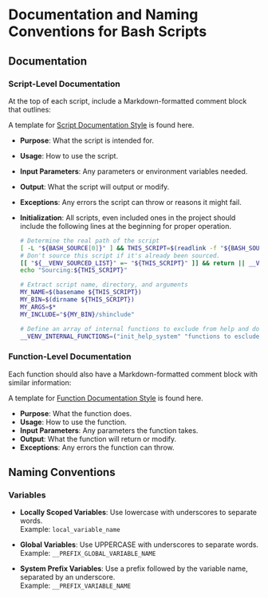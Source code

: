 # Documentation and Naming Conventions for Bash Scripts

## Documentation

### Script-Level Documentation

At the top of each script, include a Markdown-formatted comment block that outlines:

A template for [Script Documentation Style](/doc/Script_Doc_Templ.md) is found here.

- **Purpose**: What the script is intended for.
- **Usage**: How to use the script.
- **Input Parameters**: Any parameters or environment variables needed.
- **Output**: What the script will output or modify.
- **Exceptions**: Any errors the script can throw or reasons it might fail.
- **Initialization**: All scripts, even included ones in the project should include the following lines at the beginning for proper operation.

    ```bash
    # Determine the real path of the script
    [ -L "${BASH_SOURCE[0]}" ] && THIS_SCRIPT=$(readlink -f "${BASH_SOURCE[0]}") || THIS_SCRIPT="${BASH_SOURCE[0]}"
    # Don't source this script if it's already been sourced.
    [[ "${__VENV_SOURCED_LIST}" =~ "${THIS_SCRIPT}" ]] && return || __VENV_SOURCED_LIST="${__VENV_SOURCED_LIST} ${THIS_SCRIPT}"
    echo "Sourcing:${THIS_SCRIPT}"

    # Extract script name, directory, and arguments
    MY_NAME=$(basename ${THIS_SCRIPT})
    MY_BIN=$(dirname ${THIS_SCRIPT})
    MY_ARGS=$*
    MY_INCLUDE="${MY_BIN}/shinclude"

    # Define an array of internal functions to exclude from help and documentation
    __VENV_INTERNAL_FUNCTIONS=("init_help_system" "functions to esclude from help documentation" )
    ```

### Function-Level Documentation

Each function should also have a Markdown-formatted comment block with similar information:

A template for [Function Documentation Style](/doc/Function_Doc_Templ.md) is found here.

- **Purpose**: What the function does.
- **Usage**: How to use the function.
- **Input Parameters**: Any parameters the function takes.
- **Output**: What the function will return or modify.
- **Exceptions**: Any errors the function can throw.

## Naming Conventions

### Variables

- **Locally Scoped Variables**: Use lowercase with underscores to separate words.  
  Example: `local_variable_name`
  
- **Global Variables**: Use UPPERCASE with underscores to separate words.  
  Example: `__PREFIX_GLOBAL_VARIABLE_NAME`
  
- **System Prefix Variables**: Use a prefix followed by the variable name, separated by an underscore.  
  Example: `__PREFIX_VARIABLE_NAME`
